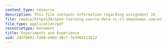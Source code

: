 ```yaml
---
content_type: resource
description: This file contains information regarding assignment 16.
file: /media/https%3A/open-learning-course-data-rc.s3.amazonaws.com/ec-050-recreate-experiments-from-history-inform-the-future-from-the-past-galileo-january-iap-2010/2ddf8091fd49e98dd8cf7e3404113b12_MITEC_050IAP10_assn16.pdf
file_type: application/pdf
resourcetype: Document
title: Experiments and Experience
uid: 2ddf8091-fd49-e98d-d8cf-7e3404113b12
---
```

